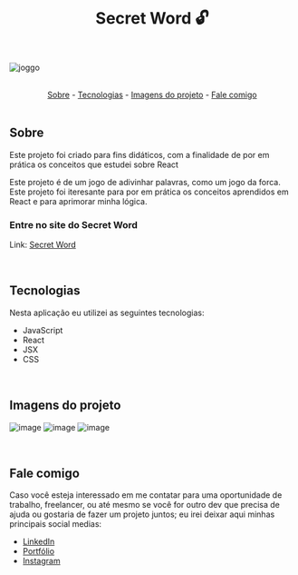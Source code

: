 <h1 align="center">Secret Word 🔓</h1>

<br>

![joggo](https://user-images.githubusercontent.com/75648386/195444802-8b267cb8-c63e-4f51-a84d-cb774dab9850.gif)

<br>

<div align="center">
  <a href="#sobre">Sobre</a> -
  <a href="#tecnologias">Tecnologias</a> -
  <a href="#imagens-do-projeto">Imagens do projeto</a> -
  <a href="#fale-comigo">Fale comigo</a>
</div>

<br>

## Sobre

<p>Este projeto foi criado para fins didáticos, com a finalidade de por em prática os conceitos que estudei sobre React</p>
<p>Este projeto é de um jogo de adivinhar palavras, como um jogo da forca. Este projeto foi iteresante para por em prática os conceitos aprendidos em React e para aprimorar minha lógica.</p>

### Entre no site do Secret Word

Link: <a href="https://secret-word-luizmeraki.vercel.app/" target="blank">Secret Word</a>

<br>

## Tecnologias

<p>Nesta aplicação eu utilizei as seguintes tecnologias:</p>

<ul>
  <li>JavaScript</li>
  <li>React</li>
  <li>JSX</li>
  <li>CSS</li>
</ul>

<p></p>

<br>

## Imagens do projeto

![image](https://user-images.githubusercontent.com/75648386/195444096-60614271-3827-4886-abcc-2d5e86069fc5.png)
![image](https://user-images.githubusercontent.com/75648386/195444192-765b3115-3023-4651-98b3-9e9eb036a7c2.png)
![image](https://user-images.githubusercontent.com/75648386/195444357-f6f4d90f-5995-4485-ab46-272c23d2dec2.png)

<br>

## Fale comigo

<p>Caso você esteja interessado em me contatar para uma oportunidade de trabalho, freelancer, ou até mesmo se você for outro dev que precisa de ajuda ou gostaria de fazer
  um projeto juntos; eu irei deixar aqui minhas principais social medias:
</p>

<ul>
  <li><a href="https://www.linkedin.com/in/luiz-henrique-dev-frontend/" target="_blank">LinkedIn</a></li>
  <li><a href="https://portfolio-luizmeraki.vercel.app/" target="_blank">Portfólio</a></li>
  <li><a href="https://www.instagram.com/luizmeraki/" target="_blank">Instagram</a></li>
</ul>
